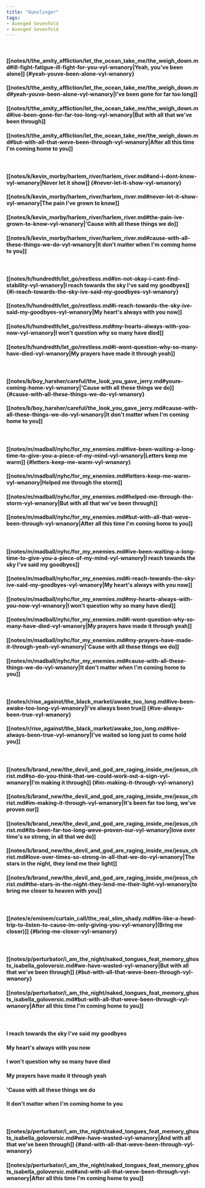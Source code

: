 ```yaml
---
title: "Gunslinger"
tags:
- Avenged Sevenfold
- Avenged Sevenfold
---
```

&nbsp;
#### [[notes/t/the_amity_affliction/let_the_ocean_take_me/the_weigh_down.md#ill-fight-fatigue-ill-fight-for-you-vyl-wnanory|Yeah, you've been alone]] {#yeah-youve-been-alone-vyl-wnanory}
#### [[notes/t/the_amity_affliction/let_the_ocean_take_me/the_weigh_down.md#yeah-youve-been-alone-vyl-wnanory|I've been gone for far too long]]
#### [[notes/t/the_amity_affliction/let_the_ocean_take_me/the_weigh_down.md#ive-been-gone-for-far-too-long-vyl-wnanory|But with all that we've been through]]
#### [[notes/t/the_amity_affliction/let_the_ocean_take_me/the_weigh_down.md#but-with-all-that-weve-been-through-vyl-wnanory|After all this time I'm coming home to you]]
&nbsp;
#### [[notes/k/kevin_morby/harlem_river/harlem_river.md#and-i-dont-know-vyl-wnanory|Never let it show]] {#never-let-it-show-vyl-wnanory}
#### [[notes/k/kevin_morby/harlem_river/harlem_river.md#never-let-it-show-vyl-wnanory|The pain I've grown to know]]
#### [[notes/k/kevin_morby/harlem_river/harlem_river.md#the-pain-ive-grown-to-know-vyl-wnanory|'Cause with all these things we do]]
#### [[notes/k/kevin_morby/harlem_river/harlem_river.md#cause-with-all-these-things-we-do-vyl-wnanory|It don't matter when I'm coming home to you]]
&nbsp;
#### [[notes/h/hundredth/let_go/restless.md#im-not-okay-i-cant-find-stability-vyl-wnanory|I reach towards the sky I've said my goodbyes]] {#i-reach-towards-the-sky-ive-said-my-goodbyes-vyl-wnanory}
#### [[notes/h/hundredth/let_go/restless.md#i-reach-towards-the-sky-ive-said-my-goodbyes-vyl-wnanory|My heart's always with you now]]
#### [[notes/h/hundredth/let_go/restless.md#my-hearts-always-with-you-now-vyl-wnanory|I won't question why so many have died]]
#### [[notes/h/hundredth/let_go/restless.md#i-wont-question-why-so-many-have-died-vyl-wnanory|My prayers have made it through yeah]]
&nbsp;
#### [[notes/b/boy_harsher/careful/the_look_you_gave_jerry.md#youre-coming-home-vyl-wnanory|'Cause with all these things we do]] {#cause-with-all-these-things-we-do-vyl-wnanory}
#### [[notes/b/boy_harsher/careful/the_look_you_gave_jerry.md#cause-with-all-these-things-we-do-vyl-wnanory|It don't matter when I'm coming home to you]]
&nbsp;
#### [[notes/m/madball/nyhc/for_my_enemies.md#ive-been-waiting-a-long-time-to-give-you-a-piece-of-my-mind-vyl-wnanory|Letters keep me warm]] {#letters-keep-me-warm-vyl-wnanory}
#### [[notes/m/madball/nyhc/for_my_enemies.md#letters-keep-me-warm-vyl-wnanory|Helped me through the storm]]
#### [[notes/m/madball/nyhc/for_my_enemies.md#helped-me-through-the-storm-vyl-wnanory|But with all that we've been through]]
#### [[notes/m/madball/nyhc/for_my_enemies.md#but-with-all-that-weve-been-through-vyl-wnanory|After all this time I'm coming home to you]]
&nbsp;
#### [[notes/m/madball/nyhc/for_my_enemies.md#ive-been-waiting-a-long-time-to-give-you-a-piece-of-my-mind-vyl-wnanory|I reach towards the sky I've said my goodbyes]]
#### [[notes/m/madball/nyhc/for_my_enemies.md#i-reach-towards-the-sky-ive-said-my-goodbyes-vyl-wnanory|My heart's always with you now]]
#### [[notes/m/madball/nyhc/for_my_enemies.md#my-hearts-always-with-you-now-vyl-wnanory|I won't question why so many have died]]
#### [[notes/m/madball/nyhc/for_my_enemies.md#i-wont-question-why-so-many-have-died-vyl-wnanory|My prayers have made it through yeah]]
#### [[notes/m/madball/nyhc/for_my_enemies.md#my-prayers-have-made-it-through-yeah-vyl-wnanory|'Cause with all these things we do]]
#### [[notes/m/madball/nyhc/for_my_enemies.md#cause-with-all-these-things-we-do-vyl-wnanory|It don't matter when I'm coming home to you]]
&nbsp;
#### [[notes/r/rise_against/the_black_market/awake_too_long.md#ive-been-awake-too-long-vyl-wnanory|I've always been true]] {#ive-always-been-true-vyl-wnanory}
#### [[notes/r/rise_against/the_black_market/awake_too_long.md#ive-always-been-true-vyl-wnanory|I've waited so long just to come hold you]]
&nbsp;
#### [[notes/b/brand_new/the_devil_and_god_are_raging_inside_me/jesus_christ.md#so-do-you-think-that-we-could-work-out-a-sign-vyl-wnanory|I'm making it through]] {#im-making-it-through-vyl-wnanory}
#### [[notes/b/brand_new/the_devil_and_god_are_raging_inside_me/jesus_christ.md#im-making-it-through-vyl-wnanory|It's been far too long, we've proven our]]
#### [[notes/b/brand_new/the_devil_and_god_are_raging_inside_me/jesus_christ.md#its-been-far-too-long-weve-proven-our-vyl-wnanory|love over time's so strong, in all that we do]]
#### [[notes/b/brand_new/the_devil_and_god_are_raging_inside_me/jesus_christ.md#love-over-times-so-strong-in-all-that-we-do-vyl-wnanory|The stars in the night, they lend me their light]]
#### [[notes/b/brand_new/the_devil_and_god_are_raging_inside_me/jesus_christ.md#the-stars-in-the-night-they-lend-me-their-light-vyl-wnanory|to bring me closer to heaven with you]]
&nbsp;
#### [[notes/e/eminem/curtain_call/the_real_slim_shady.md#im-like-a-head-trip-to-listen-to-cause-im-only-giving-you-vyl-wnanory|(Bring me closer)]] {#bring-me-closer-vyl-wnanory}
&nbsp;
#### [[notes/p/perturbator/i_am_the_night/naked_tongues_feat_memory_ghosts_isabella_goloversic.md#we-have-wasted-vyl-wnanory|But with all that we've been through]] {#but-with-all-that-weve-been-through-vyl-wnanory}
#### [[notes/p/perturbator/i_am_the_night/naked_tongues_feat_memory_ghosts_isabella_goloversic.md#but-with-all-that-weve-been-through-vyl-wnanory|After all this time I'm coming home to you]]
&nbsp;
#### I reach towards the sky I've said my goodbyes
#### My heart's always with you now
#### I won't question why so many have died
#### My prayers have made it through yeah
#### 'Cause with all these things we do
#### It don't matter when I'm coming home to you
&nbsp;
#### [[notes/p/perturbator/i_am_the_night/naked_tongues_feat_memory_ghosts_isabella_goloversic.md#we-have-wasted-vyl-wnanory|And with all that we've been through]] {#and-with-all-that-weve-been-through-vyl-wnanory}
#### [[notes/p/perturbator/i_am_the_night/naked_tongues_feat_memory_ghosts_isabella_goloversic.md#and-with-all-that-weve-been-through-vyl-wnanory|After all this time I'm coming home to you]]

